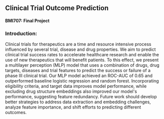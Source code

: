 ## Clinical Trial Outcome Prediction
#### BMI707: Final Project


### Introduction: 
Clinical trials for therapeutics are a time and resource intensive process influenced by several trial, disease and drug properties. We aim to predict clinical trial success rates to accelerate healthcare research and enable the use of new therapeutics that will benefit patients. To this effect, we present a multilayer perception (MLP) model that uses a combination of drugs, drug targets, diseases and trial features to predict the success or failure of a phase III clinical trial. Our MLP model achieved an ROC-AUC of 0.65 and outperformed baseline logistic regression and random forest. Incorporating eligibility criteria, and target data improves model performance, while excluding drug structure embeddings also improved our model's performance, suggesting feature redundancy. Future work should develop better strategies to address data extraction and embedding challenges, analyze feature importance, and shift efforts to predicting different outcomes.
